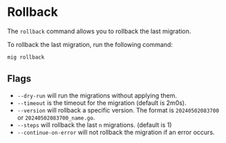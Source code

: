 # Rollback

The `rollback` command allows you to rollback the last migration.

To rollback the last migration, run the following command:

```sh
mig rollback
```

## Flags
- `--dry-run` will run the migrations without applying them.
- `--timeout` is the timeout for the migration (default is 2m0s).
- `--version` will rollback a specific version. The format is `20240502083700` or `20240502083700_name.go`.
- `--steps` will rollback the last `n` migrations. (default is 1)
- `--continue-on-error` will not rollback the migration if an error occurs.
